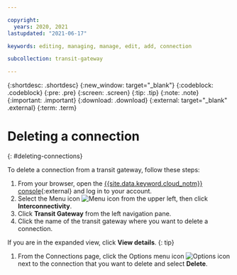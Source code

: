 ```yaml
---

copyright:
  years: 2020, 2021
lastupdated: "2021-06-17"

keywords: editing, managing, manage, edit, add, connection

subcollection: transit-gateway

---
```


{:shortdesc: .shortdesc}
{:new_window: target="_blank"}
{:codeblock: .codeblock}
{:pre: .pre}
{:screen: .screen}
{:tip: .tip}
{:note: .note}
{:important: .important}
{:download: .download}
{:external: target="_blank" .external}
{:term: .term}

# Deleting a connection
{: #deleting-connections}

To delete a connection from a transit gateway, follow these steps:

1. From your browser, open the [{{site.data.keyword.cloud_notm}} console](https://cloud.ibm.com){:external} and log in to your account.
1. Select the Menu icon ![Menu icon](../../icons/icon_hamburger.svg) from the upper left, then click **Interconnectivity**.
1. Click **Transit Gateway** from the left navigation pane.
1. Click the name of the transit gateway where you want to delete a connection.

  If you are in the expanded view, click **View details**.
  {: tip}

1. From the Connections page, click the Options menu icon ![Options icon](../../icons/actions-icon-vertical.svg) next to the connection that you want to delete and select **Delete**.
